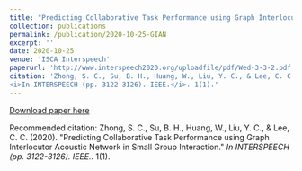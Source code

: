```yaml
---
title: "Predicting Collaborative Task Performance using Graph Interlocutor Acoustic Network in Small Group Interaction"
collection: publications
permalink: /publication/2020-10-25-GIAN
excerpt: ''
date: 2020-10-25
venue: 'ISCA Interspeech'
paperurl: 'http://www.interspeech2020.org/uploadfile/pdf/Wed-3-3-2.pdf'
citation: 'Zhong, S. C., Su, B. H., Huang, W., Liu, Y. C., & Lee, C. C. (2020). &quot;Predicting Collaborative Task Performance using Graph Interlocutor Acoustic Network in Small Group Interaction.&quot; 
<i>In INTERSPEECH (pp. 3122-3126). IEEE.</i>. 1(1).'
---
```


<!-- description -->

[Download paper here](http://www.interspeech2020.org/uploadfile/pdf/Wed-3-3-2.pdf)

Recommended citation: Zhong, S. C., Su, B. H., Huang, W., Liu, Y. C., & Lee, C. C. (2020). "Predicting Collaborative Task Performance using Graph Interlocutor Acoustic Network in Small Group Interaction." <i>In INTERSPEECH (pp. 3122-3126). IEEE.</i>. 1(1).
